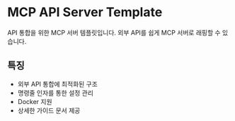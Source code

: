 # MCP API Server Template

API 통합을 위한 MCP 서버 템플릿입니다. 외부 API를 쉽게 MCP 서버로 래핑할 수 있습니다.

## 특징

- 외부 API 통합에 최적화된 구조
- 명령줄 인자를 통한 설정 관리
- Docker 지원
- 상세한 가이드 문서 제공
